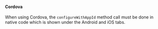 #### Cordova

When using Cordova, the `configureWithAppId` method call must be done in native code which is shown under the Android and iOS tabs.